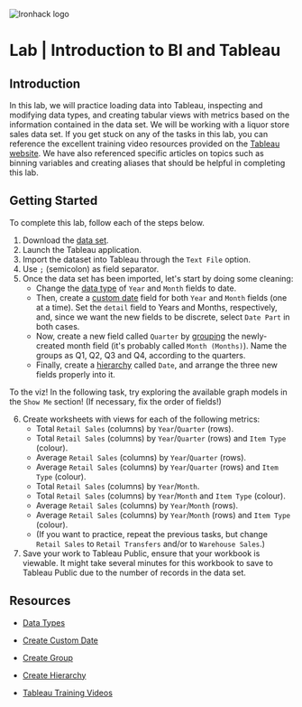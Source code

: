 ![Ironhack logo](https://i.imgur.com/1QgrNNw.png)

# Lab | Introduction to BI and Tableau

## Introduction

In this lab, we will practice loading data into Tableau, inspecting and modifying data types, and creating tabular views with metrics based on the information contained in the data set. We will be working with a liquor store sales data set.
If you get stuck on any of the tasks in this lab, you can reference the excellent training video resources provided on the [Tableau website](https://www.tableau.com/learn/training). We have also referenced specific articles on topics such as binning variables and creating aliases that should be helpful in completing this lab.

## Getting Started

To complete this lab, follow each of the steps below.

1. Download the [data set](https://minhaskamal.github.io/DownGit/#/home?url=https://github.com/ta-data-sao/55_DAPT/tree/master/Labs/M02-L01-introduction_to_bi_and_tableau).
2. Launch the Tableau application.
3. Import the dataset into Tableau through the `Text File` option.
4. Use `;` (semicolon) as field separator.
5. Once the data set has been imported, let's start by doing some cleaning:
    - Change the [data type](https://help.tableau.com/current/pro/desktop/en-us/datafields_typesandroles_datatypes.htm) of `Year` and `Month` fields to date.
    - Then, create a [custom date](https://help.tableau.com/current/pro/desktop/en-us/dates_custom.htm) field for both `Year` and `Month` fields (one at a time). Set the `detail` field to Years and Months, respectively, and, since we want the new fields to be discrete, select `Date Part` in both cases.
    - Now, create a new field called `Quarter` by [grouping](https://help.tableau.com/current/pro/desktop/en-us/sortgroup_groups_creating.htm) the newly-created month field (it's probably called `Month (Months)`). Name the groups as Q1, Q2, Q3 and Q4, according to the quarters.
    - Finally, create a [hierarchy](https://help.tableau.com/current/pro/desktop/en-us/qs_hierarchies.htm) called `Date`, and arrange the three new fields properly into it.

To the viz! In the following task, try exploring the available graph models in the `Show Me` section! (If necessary, fix the order of fields!)

6. Create worksheets with views for each of the following metrics:
    - Total `Retail Sales` (columns) by `Year`/`Quarter` (rows).
    - Total `Retail Sales` (columns) by `Year`/`Quarter` (rows) and `Item Type` (colour).
    - Average `Retail Sales` (columns) by `Year`/`Quarter` (rows).
    - Average `Retail Sales` (columns) by `Year`/`Quarter` (rows) and `Item Type` (colour).
    - Total `Retail Sales` (columns) by `Year`/`Month`.
    - Total `Retail Sales` (columns) by `Year`/`Month` and `Item Type` (colour).
    - Average `Retail Sales` (columns) by `Year`/`Month` (rows).
    - Average `Retail Sales` (columns) by `Year`/`Month` (rows) and `Item Type` (colour).
    - (If you want to practice, repeat the previous tasks, but change `Retail Sales` to `Retail Transfers` and/or to `Warehouse Sales`.)
7. Save your work to Tableau Public, ensure that your workbook is viewable. It might take several minutes for this workbook to save to Tableau Public due to the number of records in the data set.

## Resources

- [Data Types](https://help.tableau.com/current/pro/desktop/en-us/datafields_typesandroles_datatypes.htm)

- [Create Custom Date](https://help.tableau.com/current/pro/desktop/en-us/dates_custom.htm)

- [Create Group](https://help.tableau.com/current/pro/desktop/en-us/sortgroup_groups_creating.htm)

- [Create Hierarchy](https://help.tableau.com/current/pro/desktop/en-us/qs_hierarchies.htm)

- [Tableau Training Videos](https://www.tableau.com/learn/training)
